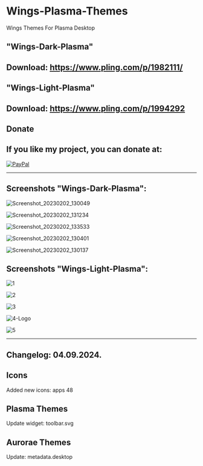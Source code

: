 # Wings-Plasma-Themes
Wings Themes For Plasma Desktop


"Wings-Dark-Plasma" 
------------------

Download: https://www.pling.com/p/1982111/
-------------------------------------------

"Wings-Light-Plasma" 
--------------------

Download: https://www.pling.com/p/1994292
------------------------------------------



<html>
  <head>
    <meta charset="utf-8" />
  </head>
  <body>
    <h2>Donate</h2>
    <h2>If you like my project, you can donate at:</h2>
    <a href="https://www.paypal.com/paypalme/VesnaLazic">
    <img src="PayPal.png" alt="PayPal" />
    </a>
  </body>
</html>

_____________________________________

Screenshots "Wings-Dark-Plasma":
---------------------------------

![Screenshot_20230202_130049](https://user-images.githubusercontent.com/45247573/216758215-4054236a-ee46-49e2-99ac-70b71fdda94e.png)

![Screenshot_20230202_131234](https://user-images.githubusercontent.com/45247573/216758229-214502fb-dfc0-4c16-9fb8-f1b09174da52.png)

![Screenshot_20230202_133533](https://user-images.githubusercontent.com/45247573/216758241-7878416c-e6f4-46e3-8093-f03788ba555c.png)

![Screenshot_20230202_130401](https://user-images.githubusercontent.com/45247573/216758261-41f10ce7-ef40-4ab6-be6a-45f7e69a2544.png)

![Screenshot_20230202_130137](https://user-images.githubusercontent.com/45247573/216758268-bda8089d-5140-43f8-99ee-a8f65d2e9175.png)


Screenshots "Wings-Light-Plasma":
---------------------------------

![1](https://user-images.githubusercontent.com/45247573/221347389-12c3cdc7-e264-4dfe-88e1-5a08a89682bc.jpg)

![2](https://user-images.githubusercontent.com/45247573/221347399-a474f522-689f-4d2f-af5f-f5933bea6631.jpg)

![3](https://user-images.githubusercontent.com/45247573/221347423-6ce76d3b-fd55-4db3-b98b-c92bcff9db7c.png)

![4-Logo](https://user-images.githubusercontent.com/45247573/221347427-25d51de8-93f5-48ed-9034-d87ab44a01ed.png)

![5](https://user-images.githubusercontent.com/45247573/221347439-aba61063-0d12-44e2-bdaa-87899b78288c.png)

_____________________________________

Changelog: 04.09.2024.
---------------------

Icons
-----

Added new icons: apps 48

Plasma Themes
-------------

Update widget: toolbar.svg

Aurorae Themes
--------------

Update: metadata.desktop



